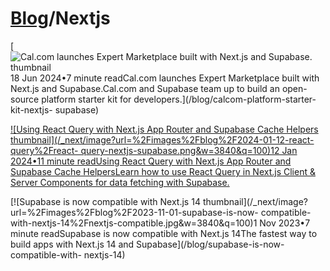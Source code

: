 # [Blog](/blog)/Nextjs

[![Cal.com launches Expert Marketplace built with Next.js and Supabase.
thumbnail](/_next/image?url=%2Fimages%2Fblog%2Fcalcom_platform_starter%2Fcalcom_platform_starter_og.png&w=3840&q=100)18
Jun 2024•7 minute readCal.com launches Expert Marketplace built with Next.js
and Supabase.Cal.com and Supabase team up to build an open-source platform
starter kit for developers.](/blog/calcom-platform-starter-kit-nextjs-
supabase)

[![Using React Query with Next.js App Router and Supabase Cache Helpers
thumbnail](/_next/image?url=%2Fimages%2Fblog%2F2024-01-12-react-query%2Freact-
query-nextjs-supabase.png&w=3840&q=100)12 Jan 2024•11 minute readUsing React
Query with Next.js App Router and Supabase Cache HelpersLearn how to use React
Query in Next.js Client & Server Components for data fetching with
Supabase.](/blog/react-query-nextjs-app-router-cache-helpers)

[![Supabase is now compatible with Next.js 14
thumbnail](/_next/image?url=%2Fimages%2Fblog%2F2023-11-01-supabase-is-now-
compatible-with-nextjs-14%2Fnextjs-compatible.jpg&w=3840&q=100)1 Nov 2023•7
minute readSupabase is now compatible with Next.js 14The fastest way to build
apps with Next.js 14 and Supabase](/blog/supabase-is-now-compatible-with-
nextjs-14)

